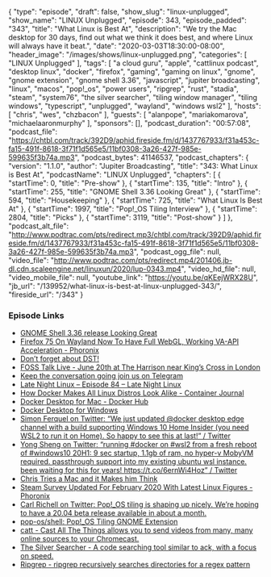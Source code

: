 {
  "type": "episode",
  "draft": false,
  "show_slug": "linux-unplugged",
  "show_name": "LINUX Unplugged",
  "episode": 343,
  "episode_padded": "343",
  "title": "What Linux is Best At",
  "description": "We try the Mac desktop for 30 days, find out what we think it does best, and where Linux will always have it beat.",
  "date": "2020-03-03T18:30:00-08:00",
  "header_image": "/images/shows/linux-unplugged.png",
  "categories": [
    "LINUX Unplugged"
  ],
  "tags": [
    "a cloud guru",
    "apple",
    "cattlinux podcast",
    "desktop linux",
    "docker",
    "firefox",
    "gaming",
    "gaming on linux",
    "gnome",
    "gnome extension",
    "gnome shell 3.36",
    "javascript",
    "jupiter broadcasting",
    "linux",
    "macos",
    "pop!_os",
    "power users",
    "ripgrep",
    "rust",
    "stadia",
    "steam",
    "system76",
    "the silver searcher",
    "tiling window manager",
    "tiling windows",
    "typescript",
    "unplugged",
    "wayland",
    "windows wsl2"
  ],
  "hosts": [
    "chris",
    "wes",
    "chzbacon"
  ],
  "guests": [
    "alanpope",
    "mariakomarova",
    "michaelaaronmurphy"
  ],
  "sponsors": [],
  "podcast_duration": "00:57:08",
  "podcast_file": "https://chtbl.com/track/392D9/aphid.fireside.fm/d/1437767933/f31a453c-fa15-491f-8618-3f71f1d565e5/11bf0308-3a26-427f-985e-599635f3b74a.mp3",
  "podcast_bytes": 41146537,
  "podcast_chapters": {
    "version": "1.1.0",
    "author": "Jupiter Broadcasting",
    "title": "343: What Linux is Best At",
    "podcastName": "LINUX Unplugged",
    "chapters": [
      {
        "startTime": 0,
        "title": "Pre-show"
      },
      {
        "startTime": 135,
        "title": "Intro"
      },
      {
        "startTime": 255,
        "title": "GNOME Shell 3.36 Looking Great"
      },
      {
        "startTime": 594,
        "title": "Housekeeping"
      },
      {
        "startTime": 725,
        "title": "What Linux Is Best  At"
      },
      {
        "startTime": 1997,
        "title": "Pop!_OS Tiling Interview"
      },
      {
        "startTime": 2804,
        "title": "Picks"
      },
      {
        "startTime": 3119,
        "title": "Post-show"
      }
    ]
  },
  "podcast_alt_file": "http://www.podtrac.com/pts/redirect.mp3/chtbl.com/track/392D9/aphid.fireside.fm/d/1437767933/f31a453c-fa15-491f-8618-3f71f1d565e5/11bf0308-3a26-427f-985e-599635f3b74a.mp3",
  "podcast_ogg_file": null,
  "video_file": "http://www.podtrac.com/pts/redirect.mp4/201406.jb-dl.cdn.scaleengine.net/linuxun/2020/lup-0343.mp4",
  "video_hd_file": null,
  "video_mobile_file": null,
  "youtube_link": "https://youtu.be/qKEejWRX28U",
  "jb_url": "/139952/what-linux-is-best-at-linux-unplugged-343/",
  "fireside_url": "/343"
}


### Episode Links

  * [GNOME Shell 3.36 release Looking Great](https://blogs.gnome.org/shell-dev/2020/03/02/this-month-in-mutter-gnome-shell-february-2020/ "GNOME Shell 3.36 release Looking Great")
  * [Firefox 75 On Wayland Now To Have Full WebGL, Working VA-API Acceleration - Phoronix](https://www.phoronix.com/scan.php?page=news_item&px=Firefox-75-Wayland-Great-Shape "Firefox 75 On Wayland Now To Have Full WebGL, Working VA-API Acceleration - Phoronix")
  * [Don’t forget about DST!](https://www.jupiterbroadcasting.com/release-calendar/ "Don’t forget about DST!")
  * [FOSS Talk Live - June 20th at The Harrison near King’s Cross in London](https://fosstalk.com/foss-talk-live-2020 "FOSS Talk Live - June 20th at The Harrison near King’s Cross in London")
  * [Keep the conversation going join us on Telegram](https://jupiterbroadcasting.com/telegram "Keep the conversation going join us on Telegram")
  * [Late Night Linux – Episode 84 – Late Night Linux](https://latenightlinux.com/late-night-linux-episode-84/ "Late Night Linux – Episode 84 – Late Night Linux")
  * [How Docker Makes All Linux Distros Look Alike - Container Journal](https://containerjournal.com/features/docker-makes-linux-distros-look-alike/ "How Docker Makes All Linux Distros Look Alike - Container Journal")
  * [Docker Desktop for Mac - Docker Hub](https://hub.docker.com/editions/community/docker-ce-desktop-mac "Docker Desktop for Mac - Docker Hub")
  * [Docker Desktop for Windows](https://hub.docker.com/editions/community/docker-ce-desktop-windows "Docker Desktop for Windows")
  * [Simon Ferquel on Twitter: “We just updated @docker desktop edge channel with a build supporting Windows 10 Home Insider (you need WSL2 to run it on Home). So happy to see this at last!” / Twitter](https://twitter.com/sferquel/status/1234540699548364802?s=12 "Simon Ferquel on Twitter: “We just updated @docker desktop edge channel with a build supporting Windows 10 Home Insider \(you need WSL2 to run it on Home\). So happy to see this at last!” / Twitter")
  * [Yong Sheng on Twitter: “running #docker on #wsl2 from a fresh reboot of #windows10 20H1: 9 sec startup, 1.1gb of ram, no hyper-v MobyVM required. passthrough support into my existing ubuntu wsl instance. been waiting for this for years! https://t.co/6ernWi4Hoz” / Twitter](https://twitter.com/ystan_/status/1233650086728437761?s=12 "Yong Sheng on Twitter: “running #docker on #wsl2 from a fresh reboot of #windows10 20H1: 9 sec startup, 1.1gb of ram, no hyper-v MobyVM required. passthrough support into my existing ubuntu wsl instance. been waiting for this for years! https://t.co/6ernWi4Hoz” / Twitter")
  * [Chris Tries a Mac and it Makes him Think](https://markdownshare.com/view/b7be6016-73fb-472f-8c3e-48cb8bcff127 "Chris Tries a Mac and it Makes him Think")
  * [Steam Survey Updated For February 2020 With Latest Linux Figures - Phoronix](https://www.phoronix.com/scan.php?page=news_item&px=steam-survey-feb-2020 "Steam Survey Updated For February 2020 With Latest Linux Figures - Phoronix")
  * [Carl Richell on Twitter: Pop!_OS tiling is shaping up nicely. We’re hoping to have a 20.04 beta release available in about a month.](https://twitter.com/carlrichell/status/1232445892017311746 "Carl Richell on Twitter: Pop!_OS tiling is shaping up nicely. We’re hoping to have a 20.04 beta release available in about a month.")
  * [pop-os/shell: Pop!_OS Tiling GNOME Extension](https://github.com/pop-os/shell "pop-os/shell: Pop!_OS Tiling GNOME Extension")
  * [catt - Cast All The Things allows you to send videos from many, many online sources to your Chromecast.](https://github.com/skorokithakis/catt "catt - Cast All The Things allows you to send videos from many, many online sources to your Chromecast.")
  * [The Silver Searcher - A code searching tool similar to ack, with a focus on speed.](https://github.com/ggreer/the_silver_searcher "The Silver Searcher - A code searching tool similar to ack, with a focus on speed.")
  * [Ripgrep - ripgrep recursively searches directories for a regex pattern](https://github.com/BurntSushi/ripgrep "Ripgrep - ripgrep recursively searches directories for a regex pattern")


